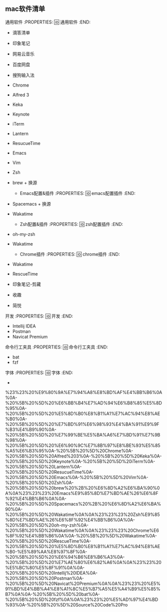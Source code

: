 mac软件清单
---------------------------

通用软件
:PROPERTIES:
:id: 通用软件
:END:

- 滴答清单
- 印象笔记
- 网易云音乐
- 百度网盘
- 搜狗输入法
- Chrome
- Alfred 3
- Keka
- Keynote
- iTerm
- Lantern
- ResucueTime
- Emacs
- Vim
- Zsh
- brew + 换源
    * Emacs配置&插件
:PROPERTIES:
:id: emacs配置插件
:END:
 

- Spacemacs + 换源
- Wakatime
    * Zsh配置&插件
:PROPERTIES:
:id: zsh配置插件
:END:
- oh-my-zsh
- Wakatime
    * Chrome插件
:PROPERTIES:
:id: chrome插件
:END:


- Wakatime
- RescueTime
- 印象笔记-剪藏
- 收趣
- 简悦

开发
:PROPERTIES:
:id: 开发
:END:
 
- Intellij IDEA
- Postman
- Navicat Premium

命令行工夹具
:PROPERTIES:
:id: 命令行工夹具
:END:

- bat
- fzf

字体
:PROPERTIES:
:id: 字体
:END:


- 

%23%23%20%E9%80%9A%E7%94%A8%E8%BD%AF%E4%BB%B6%0A%0A-%20%5B%20%5D%20%E6%BB%B4%E7%AD%94%E6%B8%85%E5%8D%95%0A-%20%5B%20%5D%20%E5%8D%B0%E8%B1%A1%E7%AC%94%E8%AE%B0%0A-%20%5B%20%5D%20%E7%BD%91%E6%98%93%E4%BA%91%E9%9F%B3%E4%B9%90%0A-%20%5B%20%5D%20%E7%99%BE%E5%BA%A6%E7%BD%91%E7%9B%98%0A-%20%5B%20%5D%20%E6%90%9C%E7%8B%97%E8%BE%93%E5%85%A5%E6%B3%95%0A-%20%5B%20%5D%20Chrome%0A-%20%5B%20%5D%20Alfred%203%0A-%20%5B%20%5D%20Keka%0A-%20%5B%20%5D%20Keynote%0A-%20%5B%20%5D%20iTerm%0A-%20%5B%20%5D%20Lantern%0A-%20%5B%20%5D%20ResucueTime%0A-%20%5B%20%5D%20Emacs%0A-%20%5B%20%5D%20Vim%0A-%20%5B%20%5D%20Zsh%0A-%20%5B%20%5D%20brew%20%2B%20%E6%8D%A2%E6%BA%90%0A%0A%23%23%23%20Emacs%E9%85%8D%E7%BD%AE%26%E6%8F%92%E4%BB%B6%0A%0A-%20%5B%20%5D%20Spacemacs%20%2B%20%E6%8D%A2%E6%BA%90%0A-%20%5B%20%5D%20Wakatime%0A%0A%23%23%23%20Zsh%E9%85%8D%E7%BD%AE%26%E6%8F%92%E4%BB%B6%0A%0A-%20%5B%20%5D%20oh-my-zsh%0A-%20%5B%20%5D%20Wakatime%0A%0A%23%23%23%20Chrome%E6%8F%92%E4%BB%B6%0A%0A-%20%5B%20%5D%20Wakatime%0A-%20%5B%20%5D%20RescueTime%0A-%20%5B%20%5D%20%E5%8D%B0%E8%B1%A1%E7%AC%94%E8%AE%B0-%E5%89%AA%E8%97%8F%0A-%20%5B%20%5D%20%E6%94%B6%E8%B6%A3%0A-%20%5B%20%5D%20%E7%AE%80%E6%82%A6%0A%0A%23%23%20%E5%BC%80%E5%8F%91%0A%0A-%20%5B%20%5D%20Intellij%20IDEA%0A-%20%5B%20%5D%20Postman%0A-%20%5B%20%5D%20Navicat%20Premium%0A%0A%23%23%20%E5%91%BD%E4%BB%A4%E8%A1%8C%E5%B7%A5%E5%A4%B9%E5%85%B7%0A%0A-%20%5B%20%5D%20bat%0A-%20%5B%20%5D%20fzf%0A%0A%23%23%20%E5%AD%97%E4%BD%93%0A-%20%5B%20%5D%20Source%20Code%20Pro
